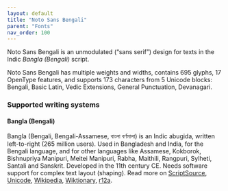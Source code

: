 ```yaml
---
layout: default
title: "Noto Sans Bengali"
parent: "Fonts"
nav_order: 100
---
```

Noto Sans Bengali is an unmodulated (“sans serif”) design for texts in the Indic _Bangla (Bengali)_ script. 

Noto Sans Bengali has multiple weights and widths, contains 695 glyphs, 17 OpenType features, and supports 173 characters from 5 Unicode blocks: Bengali, Basic Latin, Vedic Extensions, General Punctuation, Devanagari.


### Supported writing systems


#### Bangla (Bengali)

Bangla (Bengali, Bengali-Assamese, <span class='autonym'>বাংলা বর্ণমালা</span>) is an Indic abugida, written left-to-right (265 million users). Used in Bangladesh and India, for the Bengali language, and for other languages like Assamese, Kokborok, Bishnupriya Manipuri, Meitei Manipuri, Rabha, Maithili, Rangpuri, Sylheti, Santali and Sanskrit. Developed in the 11th century CE. Needs software support for complex text layout (shaping). Read more on [ScriptSource](https://scriptsource.org/scr/Beng), [Unicode](https://www.unicode.org/versions/Unicode13.0.0/ch12.pdf#G664195), [Wikipedia](https://en.wikipedia.org/wiki/ISO_15924:Beng), [Wiktionary](https://en.wiktionary.org/wiki/Category:Bengali_script), [r12a](https://r12a.github.io/scripts/links?iso=Beng).

